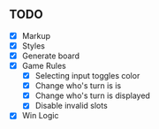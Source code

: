 ## TODO
- [x] Markup
- [x] Styles
- [x] Generate board
- [x] Game Rules
    - [x] Selecting input toggles color
    - [x] Change who's turn is is
    - [x] Change who's turn is displayed
    - [x] Disable invalid slots
- [x] Win Logic